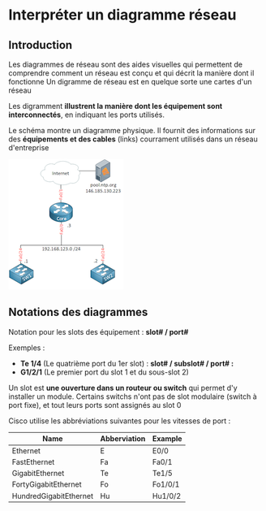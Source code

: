# Interpréter un diagramme réseau

## Introduction

Les diagrammes de réseau sont des aides visuelles qui permettent de comprendre comment un réseau est conçu et qui décrit la manière dont il fonctionne
Un digramme de réseau est en quelque sorte une cartes d'un réseau

Les digramment **illustrent la manière dont les équipement sont interconnectés**, en indiquant les ports utilisés.

Le schéma montre un diagramme physique. Il fournit des informations sur des **équipements et des cables** (links) courrament utilisés dans un réseau d'entreprise

![network diagram](./network-diagram.png)

## Notations des diagrammes

Notation pour les slots des équipement : **slot# / port#**

Exemples :
* **Te 1/4** (Le quatrième port du 1er slot) : **slot# / subslot# / port# :**
* **G1/2/1** (Le premier port du slot 1 et du sous-slot 2)

Un slot est **une ouverture dans un routeur ou switch** qui permet d'y installer un module. Certains switchs n'ont pas de slot modulaire (switch à port fixe), et tout leurs ports sont assignés au slot 0

Cisco utilise les abbréviations suivantes pour les vitesses de port :

| Name                   | Abberviation | Example |
| ---------------------- | ------------ | ------- |
| Ethernet               | E            | E0/0    |
| FastEthernet           | Fa           | Fa0/1   |
| GigabitEthernet        | Te           | Te1/5   |
| FortyGigabitEthernet   | Fo           | Fo1/0/1 |
| HundredGigabitEthernet | Hu           | Hu1/0/2 |
